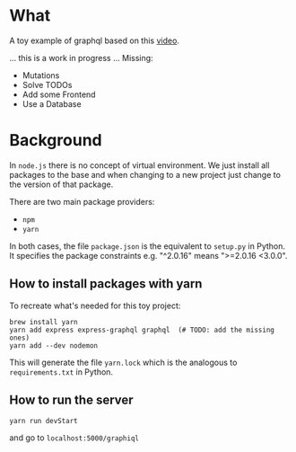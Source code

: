 # What

A toy example of graphql based on 
this [video](`https://www.youtube.com/watch?v=ZQL7tL2S0oQ`).

... this is a work in progress ...
Missing:
- Mutations
- Solve TODOs
- Add some Frontend
- Use a Database

# Background

In `node.js` there is no concept of virtual environment. 
We just install all packages to the base and when changing 
to a new project just change to the version of that package.

There are two main package providers:
- `npm`
- `yarn`

In both cases, the file `package.json` is the equivalent to 
`setup.py` in Python. It specifies the package constraints e.g. 
"^2.0.16" means ">=2.0.16 <3.0.0".

## How to install packages with yarn

To recreate what's needed for this toy project:

```
brew install yarn
yarn add express express-graphql graphql  (# TODO: add the missing ones) 
yarn add --dev nodemon
``` 

This will generate the file `yarn.lock` which is the analogous to
`requirements.txt` in Python. 

## How to run the server

`yarn run devStart`

and go to `localhost:5000/graphiql`

